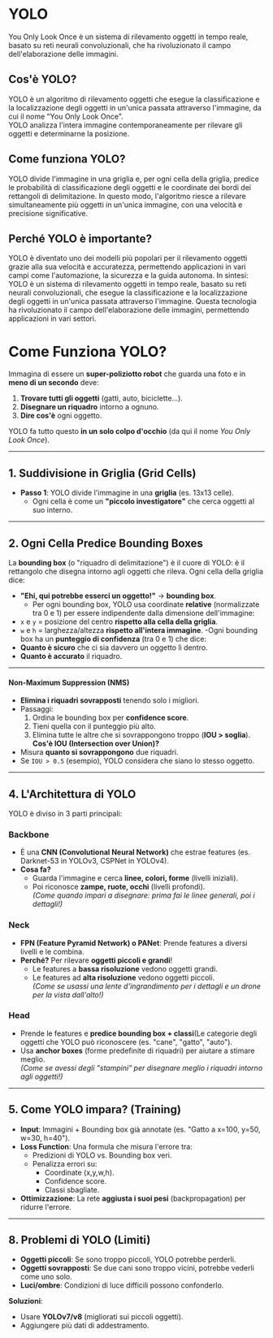 # YOLO
You Only Look Once è un sistema di rilevamento oggetti in tempo reale, basato su reti neurali convoluzionali, che ha rivoluzionato il campo dell'elaborazione delle immagini.
## Cos'è YOLO?
YOLO è un algoritmo di rilevamento oggetti che esegue la classificazione e la localizzazione degli oggetti in un'unica passata attraverso l'immagine, da cui il nome "You Only Look Once".  
YOLO analizza l'intera immagine contemporaneamente per rilevare gli oggetti e determinarne la posizione.  
## Come funziona YOLO?
YOLO divide l'immagine in una griglia e, per ogni cella della griglia, predice le probabilità di classificazione degli oggetti e le coordinate dei bordi dei rettangoli di delimitazione. In questo modo, l'algoritmo riesce a rilevare simultaneamente più oggetti in un'unica immagine, con una velocità e precisione significative. 
## Perché YOLO è importante?
YOLO è diventato uno dei modelli più popolari per il rilevamento oggetti grazie alla sua velocità e accuratezza, permettendo applicazioni in vari campi come l'automazione, la sicurezza e la guida autonoma. 
In sintesi:
YOLO è un sistema di rilevamento oggetti in tempo reale, basato su reti neurali convoluzionali, che esegue la classificazione e la localizzazione degli oggetti in un'unica passata attraverso l'immagine. Questa tecnologia ha rivoluzionato il campo dell'elaborazione delle immagini, permettendo applicazioni in vari settori.
# Come Funziona YOLO?
Immagina di essere un **super-poliziotto robot** che guarda una foto e in **meno di un secondo** deve:
1. **Trovare tutti gli oggetti** (gatti, auto, biciclette...).  
2. **Disegnare un riquadro** intorno a ognuno.  
3. **Dire cos'è** ogni oggetto.  

YOLO fa tutto questo **in un solo colpo d'occhio** (da qui il nome *You Only Look Once*).  

---

## **1. Suddivisione in Griglia (Grid Cells)**
- **Passo 1**: YOLO divide l'immagine in una **griglia** (es. 13x13 celle).  
  - Ogni cella è come un **"piccolo investigatore"** che cerca oggetti al suo interno.
---

## **2. Ogni Cella Predice Bounding Boxes**
La **bounding box** (o "riquadro di delimitazione") è il cuore di YOLO: è il rettangolo che disegna intorno agli oggetti che rileva.
Ogni cella della griglia dice:  
- **"Ehi, qui potrebbe esserci un oggetto!"** → **bounding box**.  
  - Per ogni bounding box, YOLO usa coordinate  **relative**  (normalizzate tra 0 e 1) per essere indipendente dalla dimensione dell'immagine:
-   `x`  e  `y`  = posizione del centro  **rispetto alla cella della griglia**.  
-   `w`  e  `h`  = larghezza/altezza  **rispetto all'intera immagine**.
  -Ogni bounding box ha un  **punteggio di confidenza**  (tra 0 e 1) che dice:
-   **Quanto è sicuro**  che ci sia davvero un oggetto lì dentro.
-   **Quanto è accurato**  il riquadro.
---
#### **Non-Maximum Suppression (NMS)**
-   **Elimina i riquadri sovrapposti**  tenendo solo i migliori.
-   Passaggi:
    1.  Ordina le bounding box per  **confidence score**.
    2.  Tieni quella con il punteggio più alto.
    3.  Elimina tutte le altre che si sovrappongono troppo (**IOU > soglia**).
**Cos'è IOU (Intersection over Union)?**
-   Misura  **quanto si sovrappongono**  due riquadri.
-   Se  `IOU > 0.5`  (esempio), YOLO considera che siano lo stesso oggetto.
---

## **4. L'Architettura di YOLO**
YOLO è diviso in 3 parti principali:  

### **Backbone**
- È una **CNN (Convolutional Neural Network)** che estrae features (es. Darknet-53 in YOLOv3, CSPNet in YOLOv4).  
- **Cosa fa?**  
  - Guarda l'immagine e cerca **linee, colori, forme** (livelli iniziali).  
  - Poi riconosce **zampe, ruote, occhi** (livelli profondi).  
*(Come quando impari a disegnare: prima fai le linee generali, poi i dettagli!)*  
### **Neck**
- **FPN (Feature Pyramid Network) o PANet**: Prende features a diversi livelli e le combina.  
- **Perché?** Per rilevare **oggetti piccoli e grandi**!  
  - Le features a **bassa risoluzione** vedono oggetti grandi.  
  - Le features ad **alta risoluzione** vedono oggetti piccoli.  
*(Come se usassi una lente d'ingrandimento per i dettagli e un drone per la vista dall'alto!)*  
### **Head**
- Prende le features e **predice bounding box + classi**(Le categorie degli oggetti che YOLO può riconoscere (es. "cane", "gatto", "auto").  
- Usa **anchor boxes** (forme predefinite di riquadri) per aiutare a stimare meglio.  
*(Come se avessi degli "stampini" per disegnare meglio i riquadri intorno agli oggetti!)*  

---

## **5. Come YOLO impara? (Training)**
- **Input**: Immagini + Bounding box già annotate (es. "Gatto a x=100, y=50, w=30, h=40").  
- **Loss Function**: Una formula che misura l'errore tra:  
  - Predizioni di YOLO vs. Bounding box veri.  
  - Penalizza errori su:  
    - Coordinate (x,y,w,h).  
    - Confidence score.  
    - Classi sbagliate.  
- **Ottimizzazione**: La rete **aggiusta i suoi pesi** (backpropagation) per ridurre l'errore. 
---
## **8. Problemi di YOLO (Limiti)**
- **Oggetti piccoli**: Se sono troppo piccoli, YOLO potrebbe perderli.  
- **Oggetti sovrapposti**: Se due cani sono troppo vicini, potrebbe vederli come uno solo.  
- **Luci/ombre**: Condizioni di luce difficili possono confonderlo.  

**Soluzioni**:  
- Usare **YOLOv7/v8** (migliorati sui piccoli oggetti).  
- Aggiungere più dati di addestramento.  
